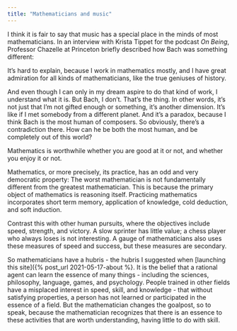 ```yaml
---
title: "Mathematicians and music"
---
```


I think it is fair to say that music has a special place in the minds of most mathematicians. In an interview with Krista Tippet for the podcast _On Being_, Professor Chazelle at Princeton briefly described how Bach was something different:

<div class="media">
<p>It’s hard to explain, because I work in mathematics mostly, and I have great admiration for all kinds of mathematicians, like the true geniuses of history.</p>

<p>And even though I can only in my dream aspire to do that kind of work, I understand what it is. But Bach, I don’t. That’s the thing. In other words, it’s not just that I’m not gifted enough or something, it’s another dimension. It’s like if I met somebody from a different planet. And it’s a paradox, because I think Bach is the most human of composers. So obviously, there’s a contradiction there. How can he be both the most human, and be completely out of this world?</p>
</div>

Mathematics is worthwhile whether you are good at it or not, and whether you enjoy it or not.

Mathematics, or more precisely, its practice, has an odd and very democratic property: The worst mathematician is not fundamentally different from the greatest mathematician. This is because the primary object of mathematics is reasoning itself. Practicing mathematics incorporates short term memory, application of knowledge, cold deduction, and soft induction. 

Contrast this with other human pursuits, where the objectives include speed, strength, and victory. A slow sprinter has little value; a chess player who always loses is not interesting. A gauge of mathematicians also uses these measures of speed and success, but these measures are secondary.

So mathematicians have a hubris - the hubris I suggested when [launching this site]({% post_url 2021-05-17-about %}. It is the belief that a rational agent can learn the essence of many things - including the sciences, philosophy, language, games, and psychology. People trained in other fields have a misplaced interest in speed, skill, and knowledge - that without satisfying properties, a person has not learned or participated in the essence of a field. But the mathematician changes the goalpost, so to speak, because the mathematician recognizes that there is an essence to these activities that are worth understanding, having little to do with skill.
